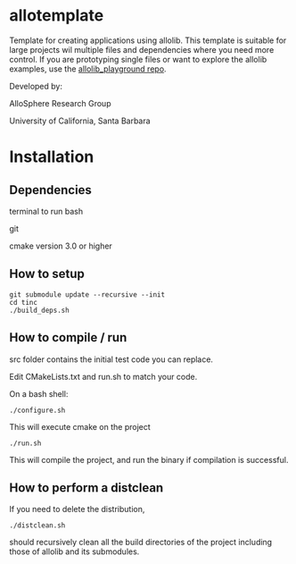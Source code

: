 # allotemplate
Template for creating applications using allolib. This template is suitable for large projects wil multiple files and dependencies where you need more control. If you are prototyping single files or want to explore the allolib examples, use the [allolib_playground repo](https://github.com/AlloSphere-Research-Group/allolib_playground).

Developed by:

AlloSphere Research Group

University of California, Santa Barbara

# Installation

## Dependencies

terminal to run bash

git

cmake version 3.0 or higher

## How to setup
    git submodule update --recursive --init
    cd tinc
    ./build_deps.sh

## How to compile / run
src folder contains the initial test code you can replace.

Edit CMakeLists.txt and run.sh to match your code.

On a bash shell:

    ./configure.sh

This will execute cmake on the project

    ./run.sh

This will compile the project, and run the binary if compilation is successful.

## How to perform a distclean
If you need to delete the distribution,

    ./distclean.sh

should recursively clean all the build directories of the project including those of allolib and its submodules.
